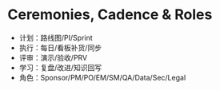 # Ceremonies, Cadence & Roles

- 计划：路线图/PI/Sprint
- 执行：每日/看板补货/同步
- 评审：演示/验收/PRV
- 学习：复盘/改进/知识回写
- 角色：Sponsor/PM/PO/EM/SM/QA/Data/Sec/Legal
